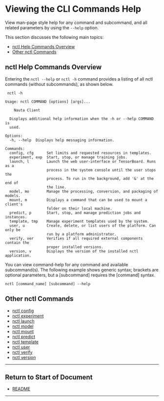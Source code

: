 # Viewing the CLI Commands Help 

View man-page style help for any command and subcommand, and all related parameters by using the `--help` option.

This section discusses the following main topics:

 - [nctl Help Commands Overview](#nctl-help-commands-overview)
 - [Other nctl Commands](#other-nctl-commands)

## nctl Help Commands Overview

Entering the `nctl --help` or `nctl -h` command provides a listing of all nctl commands (without subcommands), as shown below.

     nctl -h
```
Usage: nctl COMMAND [options] [args]...

    Nauta Client

  Displays additional help information when the -h or --help COMMAND is
  used.

Options:
  -h, --help  Displays help messaging information.

Commands:
  config, cfg      Set limits and requested resources in templates.
  experiment, exp  Start, stop, or manage training jobs.
  launch, l        Launch the web user-interface or TensorBoard. Runs as a
                   process in the system console until the user stops the
                   process. To run in the background, add '&' at the end of
                   the line.
  model, mo        Manage the processing, conversion, and packaging of models.
  mount, m         Displays a command that can be used to mount a client's
                   folder on their local machine.
  predict, p       Start, stop, and manage prediction jobs and instances.
  template, tmp    Manage experiment templates used by the system.
  user, u          Create, delete, or list users of the platform. Can only be
                   run by a platform administrator.
  verify, ver      Verifies if all required external components contain the
                   proper installed versions.
  version, v       Displays the version of the installed nctl application.

```

You can view command-help for any command and available subcommand(s). The following example shows generic syntax; brackets are optional parameters, but a [subcommand] requires the [command] syntax.

`nctl [command_name] [subcommand] --help`

## Other nctl Commands

* [nctl config](config.md)
* [nctl experiment](experiment.md)
* [nctl launch](launch.md)
* [nctl model](model.md)
* [nctl mount](mount.md)
* [nctl predict](predict.md)
* [nctl template](template.md)
* [nctl user](user.md)
* [nctl verify](verify.md)
* [nctl version](version.md)

----------------------

## Return to Start of Document

* [README](../README.md)
---------------------- 
